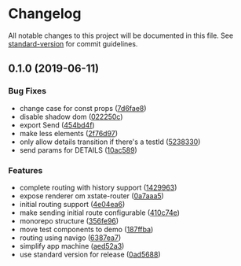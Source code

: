 # Changelog

All notable changes to this project will be documented in this file. See [standard-version](https://github.com/conventional-changelog/standard-version) for commit guidelines.

## 0.1.0 (2019-06-11)


### Bug Fixes

* change case for const props ([7d6fae8](https://github.com/mikaelkaron/stencil-xstate-router/commit/7d6fae8))
* disable shadow dom ([022250c](https://github.com/mikaelkaron/stencil-xstate-router/commit/022250c))
* export Send ([454bd4f](https://github.com/mikaelkaron/stencil-xstate-router/commit/454bd4f))
* make less elements ([2f76d97](https://github.com/mikaelkaron/stencil-xstate-router/commit/2f76d97))
* only allow details transition if there's a testId ([5238330](https://github.com/mikaelkaron/stencil-xstate-router/commit/5238330))
* send params for DETAILS ([10ac589](https://github.com/mikaelkaron/stencil-xstate-router/commit/10ac589))


### Features

* complete routing with history support ([1429963](https://github.com/mikaelkaron/stencil-xstate-router/commit/1429963))
* expose renderer om xstate-router ([0a7aaa5](https://github.com/mikaelkaron/stencil-xstate-router/commit/0a7aaa5))
* initial routing support ([4e04ea6](https://github.com/mikaelkaron/stencil-xstate-router/commit/4e04ea6))
* make sending initial route configurable ([410c74e](https://github.com/mikaelkaron/stencil-xstate-router/commit/410c74e))
* monorepo structure ([356fe96](https://github.com/mikaelkaron/stencil-xstate-router/commit/356fe96))
* move test components to demo ([187ffba](https://github.com/mikaelkaron/stencil-xstate-router/commit/187ffba))
* routing using navigo ([6387ea7](https://github.com/mikaelkaron/stencil-xstate-router/commit/6387ea7))
* simplify app machine ([aed52a3](https://github.com/mikaelkaron/stencil-xstate-router/commit/aed52a3))
* use standard version for release ([0ad5688](https://github.com/mikaelkaron/stencil-xstate-router/commit/0ad5688))
